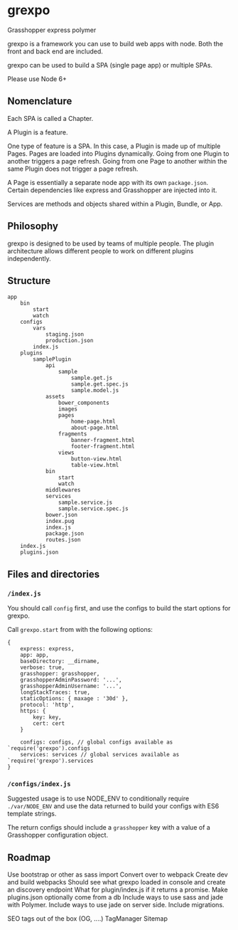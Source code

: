 # grexpo
Grasshopper express polymer

grexpo is a framework you can use to build web apps with node. Both the
front and back end are included.

grexpo can be used to build a SPA (single page app) or multiple SPAs.

Please use Node 6+

## Nomenclature

Each SPA is called a Chapter.

A Plugin is a feature.

One type of feature is a SPA. In this case, a Plugin is made up of multiple Pages. Pages are loaded into Plugins
dynamically. Going from one Plugin to another triggers a page refresh.
Going from one Page to another within the same Plugin does not trigger
a page refresh. 

A Page is essentially a separate node app
with its own `package.json`. Certain dependencies like express and 
Grasshopper are injected into it.

Services are methods and objects shared within a Plugin, Bundle, or App.

## Philosophy
grexpo is designed to be used by teams of multiple people. The plugin
architecture allows different people to work on different plugins
independently.

## Structure

    app
        bin
            start
            watch
        configs
            vars
                staging.json
                production.json
            index.js
        plugins    
            samplePlugin
                api
                    sample
                        sample.get.js
                        sample.get.spec.js
                        sample.model.js
                assets
                    bower_components
                    images
                    pages
                        home-page.html
                        about-page.html
                    fragments
                        banner-fragment.html
                        footer-fragment.html
                    views
                        button-view.html
                        table-view.html
                bin
                    start
                    watch
                middlewares
                services
                    sample.service.js
                    sample.service.spec.js
                bower.json
                index.pug
                index.js
                package.json
                routes.json
        index.js
        plugins.json
        
## Files and directories

### `/index.js`

You should call `config` first, and use the configs to build the start
options for grexpo.

Call `grexpo.start` from with the following options:

```
{
    express: express,
    app: app,
    baseDirectory: __dirname,
    verbose: true,
    grasshopper: grasshopper,
    grasshopperAdminPassword: '...',
    grasshopperAdminUsername: '...',
    longStackTraces: true,
    staticOptions: { maxage : '30d' },
    protocol: 'http',
    https: {
        key: key,
        cert: cert
    }
    
    configs: configs, // global configs available as `require('grexpo').configs
    services: services // global services available as `require('grexpo').services
}
```

### `/configs/index.js`

Suggested usage is to use NODE_ENV to conditionally require `./var/NODE_ENV` and
use the data returned to build your configs with ES6 template strings.

The return configs should include a `grasshopper` key with a value of a 
Grasshopper configuration object.

## Roadmap

Use bootstrap or other as sass import
Convert over to webpack
Create dev and build webpacks
Should see what grexpo loaded in console and create an discovery endpoint
What for plugin/index.js if it returns a promise.
Make plugins.json optionally come from a db
Include ways to use sass and jade with Polymer.
Include ways to use jade on server side.
Include migrations.

SEO tags out of the box (OG, ....)
TagManager
Sitemap
